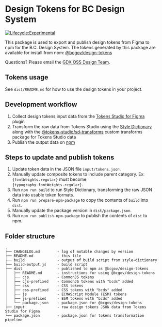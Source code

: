 # Design Tokens for BC Design System

[![Lifecycle:Experimental](https://img.shields.io/badge/Lifecycle-Experimental-339999)](https://github.com/bcgov/repomountie/blob/master/doc/lifecycle-badges.md)

This package is used to export and publish design tokens from Figma to npm for the B.C. Design System. The tokens generated by this package are available for install from npm: [@bcgov/design-tokens](https://www.npmjs.com/package/@bcgov/design-tokens)

Questions? Please email the <a href="mailto:DesignSystem@gov.bc.ca">GDX OSS Design Team</a>.

## Tokens usage

See `dist/README.md` for how to use the design tokens in your project.

## Development workflow

1. Collect design tokens input data from the [Tokens Studio for Figma](<https://www.figma.com/community/plugin/843461159747178978/Tokens-Studio-for-Figma-(Figma-Tokens)>) plugin
2. Transform the raw data from Tokens Studio using the [Style Dictionary](https://amzn.github.io/style-dictionary/#/) along with the [@tokens-studio/sd-transforms](https://github.com/tokens-studio/sd-transforms) custom transforms package for Tokens Studio data
3. Publish the output data on [npm](https://www.npmjs.com/)

## Steps to update and publish tokens

1. Update token data in the JSON file `input/tokens.json`.
2. Manually update composite tokens to include parent category. Ex: `{fontWeights.regular}` must become `{typography.fontWeights.regular}`.
3. Run `npm run build` to run Style Dictionary, transforming the raw JSON data into usable token formats.
4. Run `npm run prepare-npm-package` to copy the contents of `build` into `dist`.
5. Manually update the package version in `dist/package.json`.
6. Run `npm run publish-npm-package` to publish the contents of `dist` to npm.

## Folder structure

```
.
├── CHANGELOG.md        - log of notable changes by version
├── README.md           - this file
├── build               - output of build script from style-dictionary
├── build-output.js     - build script
├── dist                - published to npm as @bcgov/design-tokens
│   ├── README.md       - instructions for using @bcgov/design-tokens
│   ├── cjs             - CommonJS tokens
│   ├── cjs-prefixed    - CommonJS tokens with "bcds" added
│   ├── css             - CSS tokens
│   ├── css-prefixed    - CSS tokens with "bcds" added
│   ├── js              - ECMAScript Module (ESM) tokens
│   ├── js-prefixed     - ESM tokens with "bcds" added
│   └── package.json    - package.json for @bcgov/design-tokens
├── input               - raw design tokens JSON data from Tokens Studio for Figma
└── package.json        - package.json for tokens transformation pipeline
```
